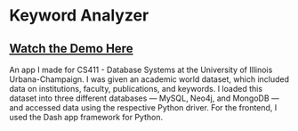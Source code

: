 # Keyword Analyzer
## [Watch the Demo Here](https://www.youtube.com/watch?v=tfuEk6wSv64)

An app I made for CS411 - Database Systems at the University of Illinois Urbana-Champaign. I was given an academic world dataset, which included data on institutions, faculty, publications, and keywords. I loaded this dataset into three different databases — MySQL, Neo4j, and MongoDB — and accessed data using the respective Python driver. For the frontend, I used the Dash app framework for Python.
